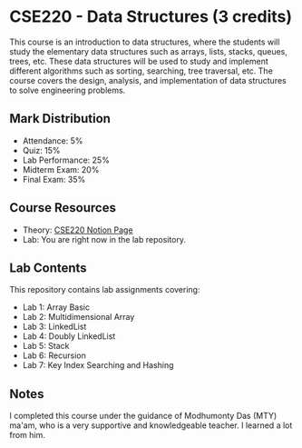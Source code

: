 # CSE220 - Data Structures (3 credits)

This course is an introduction to data structures, where the students will study the elementary data structures such as arrays, lists, stacks, queues, trees, etc. These data structures will be used to study and implement different algorithms such as sorting, searching, tree traversal, etc. The course covers the design, analysis, and implementation of data structures to solve engineering problems.

## Mark Distribution
- Attendance: 5%
- Quiz: 15%
- Lab Performance: 25%
- Midterm Exam: 20%
- Final Exam: 35%

## Course Resources
- Theory: [CSE220 Notion Page](https://www.notion.so/CSE220-c2cdf443b32a4ba6987e6ba7eabbffbe)
- Lab: You are right now in the lab repository.

## Lab Contents
This repository contains lab assignments covering:
- Lab 1: Array Basic
- Lab 2: Multidimensional Array
- Lab 3: LinkedList
- Lab 4: Doubly LinkedList
- Lab 5: Stack
- Lab 6: Recursion
- Lab 7: Key Index Searching and Hashing

## Notes
I completed this course under the guidance of Modhumonty Das (MTY) ma'am, who is a very supportive and knowledgeable teacher. I learned a lot from him.